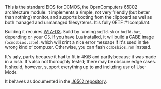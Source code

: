This is the standard BIOS for OCMOS, the OpenComputers 65C02 architecture module. It implements a simple, not very friendly (but better than nothing) monitor, and supports booting from the clipboard as well as both managed and unmanaged filesystems. It is fully OETF #1 compliant.

Building it requires [WLA-DX](http://www.villehelin.com/wla.html). Build by running `build.sh` or `build.bat`, depending on your OS. If you have Lua installed, it will build a CABE image (`ocmosbios.cabe`), which will print a nice error message if it's used in the wrong kind of computer. Otherwise, you can flash `ocmosbios.rom` instead.

It's ugly, partly because it had to fit in 4KiB and partly because it was made in a rush. It's also not thoroughly tested; there may be obscure edge cases. It should, however, support everything up to and including use of User Mode.

It behaves as documented in the [J6502 repository](https://github.com/SolraBizna/j6502/blob/master/OCMOS.md).
